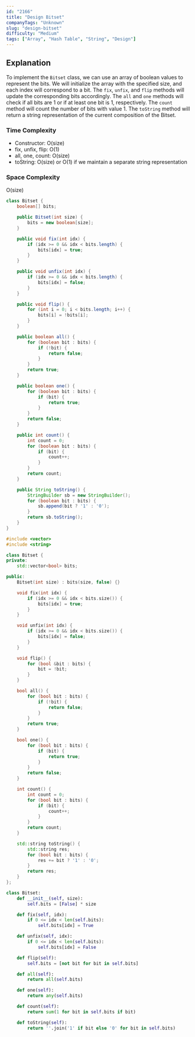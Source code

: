 ```yaml
---
id: "2166"
title: "Design Bitset"
companyTags: "Unknown"
slug: "design-bitset"
difficulty: "Medium"
tags: ["Array", "Hash Table", "String", "Design"]
---
```


## Explanation

To implement the `Bitset` class, we can use an array of boolean values to represent the bits. We will initialize the array with the specified size, and each index will correspond to a bit. The `fix`, `unfix`, and `flip` methods will update the corresponding bits accordingly. The `all` and `one` methods will check if all bits are 1 or if at least one bit is 1, respectively. The `count` method will count the number of bits with value 1. The `toString` method will return a string representation of the current composition of the Bitset.

### Time Complexity
- Constructor: O(size)
- fix, unfix, flip: O(1)
- all, one, count: O(size)
- toString: O(size) or O(1) if we maintain a separate string representation

### Space Complexity
O(size)
```java
class Bitset {
    boolean[] bits;

    public Bitset(int size) {
        bits = new boolean[size];
    }

    public void fix(int idx) {
        if (idx >= 0 && idx < bits.length) {
            bits[idx] = true;
        }
    }

    public void unfix(int idx) {
        if (idx >= 0 && idx < bits.length) {
            bits[idx] = false;
        }
    }

    public void flip() {
        for (int i = 0; i < bits.length; i++) {
            bits[i] = !bits[i];
        }
    }

    public boolean all() {
        for (boolean bit : bits) {
            if (!bit) {
                return false;
            }
        }
        return true;
    }

    public boolean one() {
        for (boolean bit : bits) {
            if (bit) {
                return true;
            }
        }
        return false;
    }

    public int count() {
        int count = 0;
        for (boolean bit : bits) {
            if (bit) {
                count++;
            }
        }
        return count;
    }

    public String toString() {
        StringBuilder sb = new StringBuilder();
        for (boolean bit : bits) {
            sb.append(bit ? '1' : '0');
        }
        return sb.toString();
    }
}
```

```cpp
#include <vector>
#include <string>

class Bitset {
private:
    std::vector<bool> bits;

public:
    Bitset(int size) : bits(size, false) {}

    void fix(int idx) {
        if (idx >= 0 && idx < bits.size()) {
            bits[idx] = true;
        }
    }

    void unfix(int idx) {
        if (idx >= 0 && idx < bits.size()) {
            bits[idx] = false;
        }
    }

    void flip() {
        for (bool &bit : bits) {
            bit = !bit;
        }
    }

    bool all() {
        for (bool bit : bits) {
            if (!bit) {
                return false;
            }
        }
        return true;
    }

    bool one() {
        for (bool bit : bits) {
            if (bit) {
                return true;
            }
        }
        return false;
    }

    int count() {
        int count = 0;
        for (bool bit : bits) {
            if (bit) {
                count++;
            }
        }
        return count;
    }

    std::string toString() {
        std::string res;
        for (bool bit : bits) {
            res += bit ? '1' : '0';
        }
        return res;
    }
};
```

```python
class Bitset:
    def __init__(self, size):
        self.bits = [False] * size

    def fix(self, idx):
        if 0 <= idx < len(self.bits):
            self.bits[idx] = True

    def unfix(self, idx):
        if 0 <= idx < len(self.bits):
            self.bits[idx] = False

    def flip(self):
        self.bits = [not bit for bit in self.bits]

    def all(self):
        return all(self.bits)

    def one(self):
        return any(self.bits)

    def count(self):
        return sum(1 for bit in self.bits if bit)

    def toString(self):
        return ''.join('1' if bit else '0' for bit in self.bits)
```